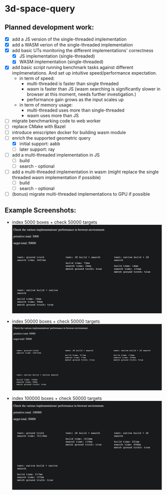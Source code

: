 # 3d-space-query

## Planned development work:
- [x] add a JS version of the single-threaded implementation
- [x] add a WASM verion of the single-threaded implementation
- [x] add basic UTs monitoring the different implementations' correctness
  - [x] JS implementation (single-threaded)
  - [x] WASM implementation (single-threaded)
- [x] add basic script running benchmark tasks against different implmenetations. And set up intuitive speed/performance expectation. 
  - in term of speed:
    - multi-threaded is faster than single threaded
    - wasm is faster than JS (wasm searching is significantly slower in browser at this moment, needs further investigation.)
    - performance gain grows as the input scales up
  - in term of memory usage:
    - multi-threaded uses more than single-threaded
    - wasm uses more than JS
- [ ] migrate benchmarking code to web worker
- [ ] replace CMake with Bazel
- [ ] introduce emscripten docker for building wasm module
- [ ] enrich the supported geometric query
  - [x] initial support: aabb
  - [ ] later support: ray
- [ ] add a multi-threaded implementation in JS
  - [ ] build
  - [ ] search - optional
- [ ] add a multi-threaded implementation in wasm (might replace the single threaded wasm implementation if possible)
  - [ ] build
  - [ ] search - optional
- [ ] (bonus) migrate multi-threaded implementations to GPU if possible

## Example Screenshots:
* index 5000 boxes + check 50000 targets
  ![index 5000 boxes + check 50000 targets](screenshots/5000_50000.png)

* index 50000 boxes + check 50000 targets
  ![index 50000 boxes + check 50000 targets](screenshots/50000_50000.png)

* index 100000 boxes + check 50000 targets
  ![index 100000 boxes + check 50000 targets](screenshots/100000_50000.png)
